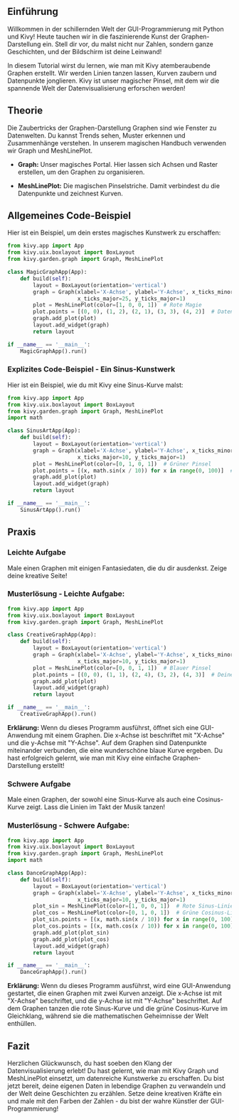 ## Einführung
Willkommen in der schillernden Welt der GUI-Programmierung mit Python und Kivy! Heute tauchen wir in die faszinierende Kunst der Graphen-Darstellung ein. Stell dir vor, du malst nicht nur Zahlen, sondern ganze Geschichten, und der Bildschirm ist deine Leinwand!

In diesem Tutorial wirst du lernen, wie man mit Kivy atemberaubende Graphen erstellt. Wir werden Linien tanzen lassen, Kurven zaubern und Datenpunkte jonglieren. Kivy ist unser magischer Pinsel, mit dem wir die spannende Welt der Datenvisualisierung erforschen werden!

## Theorie
Die Zaubertricks der Graphen-Darstellung
Graphen sind wie Fenster zu Datenwelten. Du kannst Trends sehen, Muster erkennen und Zusammenhänge verstehen. In unserem magischen Handbuch verwenden wir Graph und MeshLinePlot.

* **Graph:** Unser magisches Portal. Hier lassen sich Achsen und Raster erstellen, um den Graphen zu organisieren.

* **MeshLinePlot:** Die magischen Pinselstriche. Damit verbindest du die Datenpunkte und zeichnest Kurven.

## Allgemeines Code-Beispiel
Hier ist ein Beispiel, um dein erstes magisches Kunstwerk zu erschaffen:
```python
from kivy.app import App
from kivy.uix.boxlayout import BoxLayout
from kivy.garden.graph import Graph, MeshLinePlot

class MagicGraphApp(App):
    def build(self):
        layout = BoxLayout(orientation='vertical')
        graph = Graph(xlabel='X-Achse', ylabel='Y-Achse', x_ticks_minor=5, y_ticks_minor=5,
                      x_ticks_major=25, y_ticks_major=1)
        plot = MeshLinePlot(color=[1, 0, 0, 1])  # Rote Magie
        plot.points = [(0, 0), (1, 2), (2, 1), (3, 3), (4, 2)]  # Datenpunkte
        graph.add_plot(plot)
        layout.add_widget(graph)
        return layout

if __name__ == '__main__':
    MagicGraphApp().run()
```

### Explizites Code-Beispiel - Ein Sinus-Kunstwerk
Hier ist ein Beispiel, wie du mit Kivy eine Sinus-Kurve malst:

```python
from kivy.app import App
from kivy.uix.boxlayout import BoxLayout
from kivy.garden.graph import Graph, MeshLinePlot
import math

class SinusArtApp(App):
    def build(self):
        layout = BoxLayout(orientation='vertical')
        graph = Graph(xlabel='X-Achse', ylabel='Y-Achse', x_ticks_minor=2, y_ticks_minor=0.1,
                      x_ticks_major=10, y_ticks_major=1)
        plot = MeshLinePlot(color=[0, 1, 0, 1])  # Grüner Pinsel
        plot.points = [(x, math.sin(x / 10)) for x in range(0, 100)]  # Sinus-Datenpunkte
        graph.add_plot(plot)
        layout.add_widget(graph)
        return layout

if __name__ == '__main__':
    SinusArtApp().run()

```
## Praxis
### Leichte Aufgabe
Male einen Graphen mit einigen Fantasiedaten, die du dir ausdenkst. Zeige deine kreative Seite!

### Musterlösung - Leichte Aufgabe:

```python
from kivy.app import App
from kivy.uix.boxlayout import BoxLayout
from kivy.garden.graph import Graph, MeshLinePlot

class CreativeGraphApp(App):
    def build(self):
        layout = BoxLayout(orientation='vertical')
        graph = Graph(xlabel='X-Achse', ylabel='Y-Achse', x_ticks_minor=2, y_ticks_minor=0.1,
                      x_ticks_major=10, y_ticks_major=1)
        plot = MeshLinePlot(color=[0, 0, 1, 1])  # Blauer Pinsel
        plot.points = [(0, 0), (1, 1), (2, 4), (3, 2), (4, 3)]  # Deine Fantasiedaten
        graph.add_plot(plot)
        layout.add_widget(graph)
        return layout

if __name__ == '__main__':
    CreativeGraphApp().run()
```

**Erklärung:**
Wenn du dieses Programm ausführst, öffnet sich eine GUI-Anwendung mit einem Graphen. Die x-Achse ist beschriftet mit "X-Achse" und die y-Achse mit "Y-Achse". Auf dem Graphen sind Datenpunkte miteinander verbunden, die eine wunderschöne blaue Kurve ergeben. Du hast erfolgreich gelernt, wie man mit Kivy eine einfache Graphen-Darstellung erstellt!

### Schwere Aufgabe
Male einen Graphen, der sowohl eine Sinus-Kurve als auch eine Cosinus-Kurve zeigt. Lass die Linien im Takt der Musik tanzen!

### Musterlösung - Schwere Aufgabe:

```python
from kivy.app import App
from kivy.uix.boxlayout import BoxLayout
from kivy.garden.graph import Graph, MeshLinePlot
import math

class DanceGraphApp(App):
    def build(self):
        layout = BoxLayout(orientation='vertical')
        graph = Graph(xlabel='X-Achse', ylabel='Y-Achse', x_ticks_minor=2, y_ticks_minor=0.1,
                      x_ticks_major=10, y_ticks_major=1)
        plot_sin = MeshLinePlot(color=[1, 0, 0, 1])  # Rote Sinus-Linie
        plot_cos = MeshLinePlot(color=[0, 1, 0, 1])  # Grüne Cosinus-Linie
        plot_sin.points = [(x, math.sin(x / 10)) for x in range(0, 100)]  # Sinus-Datenpunkte
        plot_cos.points = [(x, math.cos(x / 10)) for x in range(0, 100)]  # Cosinus-Datenpunkte
        graph.add_plot(plot_sin)
        graph.add_plot(plot_cos)
        layout.add_widget(graph)
        return layout

if __name__ == '__main__':
    DanceGraphApp().run()
```

**Erklärung:**
Wenn du dieses Programm ausführst, wird eine GUI-Anwendung gestartet, die einen Graphen mit zwei Kurven anzeigt. Die x-Achse ist mit "X-Achse" beschriftet, und die y-Achse ist mit "Y-Achse" beschriftet. Auf dem Graphen tanzen die rote Sinus-Kurve und die grüne Cosinus-Kurve im Gleichklang, während sie die mathematischen Geheimnisse der Welt enthüllen.

## Fazit
Herzlichen Glückwunsch, du hast soeben den Klang der Datenvisualisierung erlebt! Du hast gelernt, wie man mit Kivy Graph und MeshLinePlot einsetzt, um datenreiche Kunstwerke zu erschaffen. Du bist jetzt bereit, deine eigenen Daten in lebendige Graphen zu verwandeln und der Welt deine Geschichten zu erzählen. Setze deine kreativen Kräfte ein und male mit den Farben der Zahlen - du bist der wahre Künstler der GUI-Programmierung!